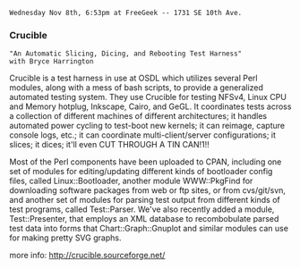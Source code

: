     Wednesday Nov 8th, 6:53pm at FreeGeek -- 1731 SE 10th Ave.

### Crucible

    "An Automatic Slicing, Dicing, and Rebooting Test Harness"
    with Bryce Harrington

Crucible is a test harness in use at OSDL which utilizes several Perl 
modules, along with a mess of bash scripts, to provide a generalized 
automated testing system.  They use Crucible for testing NFSv4, Linux 
CPU and Memory hotplug, Inkscape, Cairo, and GeGL.  It coordinates 
tests across a collection of different machines of different 
architectures; it handles automated power cycling to test-boot new 
kernels; it can reimage, capture console logs, etc.; it can coordinate 
multi-client/server configurations; it slices; it dices; it'll even CUT 
THROUGH A TIN CAN!1!!

Most of the Perl components have been uploaded to CPAN, including one 
set of modules for editing/updating different kinds of bootloader 
config files, called Linux::Bootloader, another module WWW::PkgFind for 
downloading software packages from web or ftp sites, or from 
cvs/git/svn, and another set of modules for parsing test output from 
different kinds of test programs, called Test::Parser.  We've also 
recently added a module, Test::Presenter, that employs an XML database 
to recombobulate parsed test data into forms that Chart::Graph::Gnuplot 
and similar modules can use for making pretty SVG graphs.

more info:  http://crucible.sourceforge.net/
